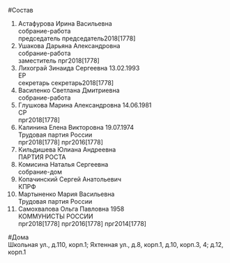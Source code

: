 #Состав  
1. Астафурова Ирина Васильевна  
    собрание-работа  
    председатель председатель2018[1778]  
2. Ушакова Дарьяна Александровна  
    собрание-работа  
    заместитель прг2018[1778]  
3. Лихограй Зинаида Сергеевна 13.02.1993  
    ЕР  
    секретарь секретарь2018[1778]  
4. Василенко Светлана Дмитриевна  
    собрание-работа  
5. Глушкова Марина Александровна 14.06.1981  
    СР  
    прг2018[1778]  
6. Калинина Елена Викторовна 19.07.1974  
    Трудовая партия России  
    прг2018[1778] прг2016[1778]  
7. Кильдишева Юлиана Андреевна  
    ПАРТИЯ РОСТА  
8. Комисина Наталья Сергеевна  
    собрание-дом  
9. Копачинский Сергей Анатольевич  
    КПРФ  
10. Мартыненко Мария Васильевна  
    Трудовая партия России  
11. Самохвалова Ольга Павловна 1958  
    КОММУНИСТЫ РОССИИ  
    прг2018[1778] прг2016[1778] прг2014[1778]  
  
#Дома  
Школьная ул., д.110, корп.1; Яхтенная ул., д.8, корп.1, д.10,  корп.3, 4; д.12, корп.1  
  
